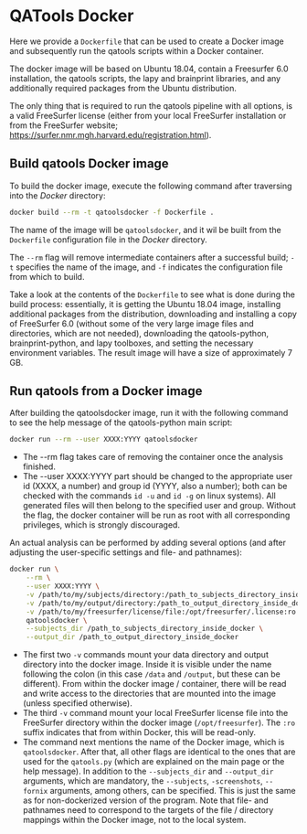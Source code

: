 # QATools Docker 

Here we provide a `Dockerfile` that can be used to create a Docker image and subsequently run the qatools scripts within a Docker container.

The docker image will be based on Ubuntu 18.04, contain a Freesurfer 6.0 installation, the qatools scripts, the lapy and brainprint libraries, and any additionally required packages from the Ubuntu distribution. 

The only thing that is required to run the qatools pipeline with all options, is a valid FreeSurfer license (either from your local FreeSurfer installation or from the FreeSurfer website; https://surfer.nmr.mgh.harvard.edu/registration.html). 

## Build qatools Docker image

To build the docker image, execute the following command after traversing into the *Docker* directory: 

```bash
docker build --rm -t qatoolsdocker -f Dockerfile .
```

The name of the image will be `qatoolsdocker`, and it wil be built from the `Dockerfile` configuration file in the *Docker* directory. 

The `--rm` flag will remove intermediate containers after a successful build; `-t` specifies the name of the image, and `-f` indicates the configuration file from which to build. 

Take a look at the contents of the `Dockerfile` to see what is done during the build process: essentially, it is getting the Ubuntu 18.04 image, installing additional packages from the distribution, downloading and installing a copy of FreeSurfer 6.0 (without some of the very large image files and directories, which are not needed), downloading the qatools-python, brainprint-python, and lapy toolboxes, and setting the necessary environment variables. The result image will have a size of approximately 7 GB.

## Run qatools from a Docker image

After building the qatoolsdocker image, run it with the following command to see the help message of the qatools-python main script:

```bash
docker run --rm --user XXXX:YYYY qatoolsdocker
```

* The --rm flag takes care of removing the container once the analysis finished. 
* The --user XXXX:YYYY part should be changed to the appropriate user id (XXXX, a number) and group id (YYYY, also a number); both can be checked with the commands `id -u` and `id -g` on linux systems). All generated files will then belong to the specified user and group. Without the flag, the docker container will be run as root with all corresponding privileges, which is strongly discouraged.

An actual analysis can be performed by adding several options (and after adjusting the user-specific settings and file- and pathnames):

```bash
docker run \
    --rm \
    --user XXXX:YYYY \
    -v /path/to/my/subjects/directory:/path_to_subjects_directory_inside_docker \
    -v /path/to/my/output/directory:/path_to_output_directory_inside_docker \
    -v /path/to/my/freesurfer/license/file:/opt/freesurfer/.license:ro \
    qatoolsdocker \
    --subjects_dir /path_to_subjects_directory_inside_docker \
    --output_dir /path_to_output_directory_inside_docker
```

* The first two `-v` commands mount your data directory and output directory into the docker image. Inside it is visible under the name following the colon (in this case `/data` and `/output`, but these can be different). From within the docker image / container, there will be read and write access to the directories that are mounted into the image (unless specified otherwise).
* The third `-v` command mount your local FreeSurfer license file into the FreeSurfer directory within the docker image (`/opt/freesurfer`). The `:ro` suffix indicates that from within Docker, this will be read-only.
* The command next mentions the name of the Docker image, which is `qatoolsdocker`. After that, all other flags are identical to the ones that are used for the `qatools.py` (which are explained on the main page or the help message). In addition to the `--subjects_dir` and `--output_dir` arguments, which are mandatory, the `--subjects`, `-screenshots`, `--fornix` arguments, among others, can be specified. This is just the same as for non-dockerized version of the program. Note that file- and pathnames need to correspond to the targets of the file / directory mappings within the Docker image, not to the local system. 


